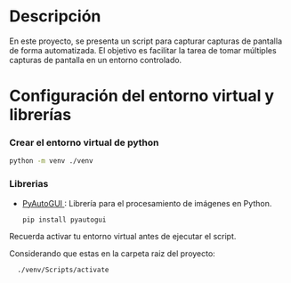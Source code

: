 # Descripción

En este proyecto, se presenta un script para capturar capturas de pantalla de forma automatizada. El objetivo es facilitar la tarea de tomar múltiples capturas de pantalla en un entorno controlado.

# Configuración del entorno virtual y librerías

### Crear el entorno virtual de python

  ```bash
  python -m venv ./venv
  ```

### Librerias


- [PyAutoGUI ](https://pyautogui.readthedocs.io/en/latest/): Librería para el procesamiento de imágenes en Python.

  ```bash
  pip install pyautogui
  ```


Recuerda activar tu entorno virtual antes de ejecutar el script.

Considerando que estas en la carpeta raiz del proyecto:

```bash
  ./venv/Scripts/activate
  ```